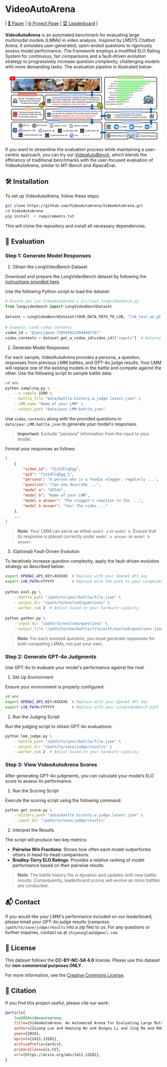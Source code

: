 # VideoAutoArena

| [📄 Paper](https://arxiv.org/abs/2411.13281) | [🌐 Project Page](https://videoautoarena.github.io/) | [🏆 Leaderboard](https://videoautoarena.github.io/) |

**VideoAutoArena** is an automated benchmark for evaluating large multimodal models (LMMs) in video analysis. Inspired by LMSYS Chatbot Arena, it simulates user-generated, open-ended questions to rigorously assess model performance. The framework employs a modified ELO Rating System for continuous, fair comparisons and a fault-driven evolution strategy to progressively increase question complexity, challenging models with more demanding tasks. The evaluation pipeline is illustrated below:

![pipeline](asset/videoautoarena.jpg)

If you want to streamline the evaluation process while maintaining a user-centric approach, you can try our [VideoAutoBench](https://github.com/VideoAutoArena/VideoAutoBench), which blends the efficiency of traditional benchmarks with the user-focused evaluation of VideoAutoArena, similar to MT-Bench and AlpacaEval.

## 🛠️ Installation

To set up VideoAutoArena, follow these steps:

```bash
git clone https://github.com/VideoAutoArena/VideoAutoArena.git
cd VideoAutoArena
pip install -r requirements.txt
```

This will clone the repository and install all necessary dependencies.

## 🎯 Evaluation

### Step 1: Generate Model Responses

1. Obtain the LongVideoBench Dataset  

Download and prepare the LongVideoBench dataset by following the [instructions provided here](https://github.com/longvideobench/LongVideoBench?tab=readme-ov-file#custom-use-load-the-longvideobench-dataset).

Use the following Python script to load the dataset:

```python
# Ensure you use VideoAutoArena's src/load_longvideobench.py
from longvideobench import LongVideoBenchDataset

dataset = LongVideoBenchDataset(YOUR_DATA_PATH_TO_LVB, "lvb_test_wo_gt.json", max_num_frames=128)

# Example: Load video contents
video_id = "@jonijawne-7305429122044497157"
video_contents = dataset.get_w_video_id(video_id)["inputs"]  # Returns a list of PIL.Images and subtitles
```

2. Generate Model Responses  

For each sample, VideoAutoArena provides a persona, a question, responses from previous LMM battles, and GPT-4o judge results. Your LMM will replace one of the existing models in the battle and compete against the other. Use the following script to sample battle data:

```bash
cd src
python sampling.py \
    --n_sample 1500 \
    --battle_file "data/battle.history.w.judge.latest.json" \
    --LMM_name "Name of your LMM" \
    --output_path "data/your.LMM.battle.json"
```

Use `video_contents` along with the provided questions in `data/your.LMM.battle.json` to generate your model's responses.  

> **Important**: Exclude "persona" information from the input to your model.  

Format your responses as follows:

```json
[
    {
        "video_id": "T1zSZFiqEgg",
        "qid": "T1zSZFiqEgg_1",
        "persona": "A person who is a foodie vlogger, regularly ...",
        "question": "Can you describe ...",
        "model a": "GPT4o",
        "model b": "Name of your LMM",
        "model a answer": "The vlogger's reaction to the ...",
        "model b answer": "Yes! The video ..."
    },
    ...
]
```

> **Note**: Your LMM can serve as either `model a` or `model b`. Ensure that its response is placed correctly under `model a answer` or `model b answer`.

3. (Optional) Fault-Driven Evolution  

To iteratively increase question complexity, apply the fault-driven evolution strategy as described below:

```bash
export OPENAI_API_KEY=XXXXXX  # Replace with your OpenAI API key
export LVB_PATH=YYYYYY        # Replace with the path to your LongVideoBench dataset

python evol.py \
    --battle_path "/path/to/your/battle/file.json" \
    --output_dir "/path/to/evolved/questions" \
    --worker_num 2  # Adjust based on your hardware capacity

python gather.py \
    --input_dir "/path/to/evolved/questions" \
    --output_file "/path/to/new/battle/file/with/evolved/questions.json"
```

> **Note**: For each evolved question, you must generate responses for both competing LMMs, not just your own.


### Step 2: Generate GPT-4o Judgments

Use GPT-4o to evaluate your model's performance against the rival.

1. Set Up Environment  

Ensure your environment is properly configured:

```bash
cd src
export OPENAI_API_KEY=XXXXXX  # Replace with your OpenAI API key
export LVB_PATH=YYYYYY        # Replace with your LongVideoBench path
```

2. Run the Judging Script  

Run the judging script to obtain GPT-4o evaluations:

```bash
python lmm_judge.py \
    --battle_path "/path/to/your/battle/file.json" \
    --output_dir "/path/to/save/judge/results" \
    --worker_num 2  # Adjust based on your hardware capacity
```

### Step 3: View VideoAutoArena Scores

After generating GPT-4o judgments, you can calculate your model’s ELO score to assess its performance.

1. Run the Scoring Script  

Execute the scoring script using the following command:

```bash
python get_score.py \
    --history_path "data/battle.history.w.judge.latest.json" \
    --input_dir "/path/to/save/judge/results"
```

2. Interpret the Results  

The script will produce two key metrics:

- **Pairwise Win Fractions**: Shows how often each model outperforms others in head-to-head comparisons.
- **Bradley-Terry ELO Ratings**: Provides a relative ranking of model performance based on their pairwise results.

> **Note**: The battle history file is dynamic and updates with new battle results. Consequently, leaderboard scores will evolve as more battles are conducted.

## 📬 Contact

If you would like your LMM's performance included on our leaderboard, please email your GPT-4o judge results (compress `/path/to/save/judge/results` into a zip file) to us. For any questions or further inquiries, contact us at `chiyeunglaw1@gmail.com`.


## 📜 License

This dataset follows the **CC-BY-NC-SA 4.0** license. Please use this dataset for **non-commercial purposes ONLY**.

For more information, see the [Creative Commons License](https://creativecommons.org/licenses/by-nc-sa/4.0/).



## 📖 Citation

If you find this project useful, please cite our work:

```bibtex
@article{
    luo2024videoautoarena,
    title={VideoAutoArena: An Automated Arena for Evaluating Large Multimodal Models in Video Analysis through User Simulation}, 
    author={Ziyang Luo and Haoning Wu and Dongxu Li and Jing Ma and Mohan Kankanhalli and Junnan Li},
    year={2024},
    eprint={2411.13281},
    archivePrefix={arXiv},
    primaryClass={cs.CV},
    url={https://arxiv.org/abs/2411.13281}, 
}
```